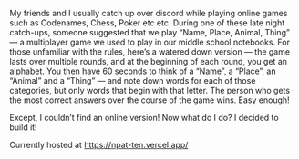 My friends and I usually catch up over discord while playing online games such as Codenames, Chess, Poker etc etc. During one of these late night catch-ups, someone suggested that we play “Name, Place, Animal, Thing” — a multiplayer game we used to play in our middle school notebooks. For those unfamiliar with the rules, here’s a watered down version — the game lasts over multiple rounds, and at the beginning of each round, you get an alphabet. You then have 60 seconds to think of a “Name”, a “Place”, an “Animal” and a “Thing” — and note down words for each of those categories, but only words that begin with that letter. The person who gets the most correct answers over the course of the game wins. Easy enough!

Except, I couldn’t find an online version! Now what do I do? I decided to build it!

Currently hosted at https://npat-ten.vercel.app/
